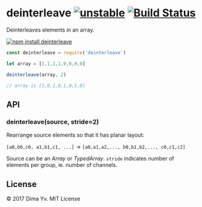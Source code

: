 # deinterleave [![unstable](https://img.shields.io/badge/stability-unstable-green.svg)](http://github.com/badges/stability-badges) [![Build Status](https://img.shields.io/travis/dfcreative/deinterleave.svg)](https://travis-ci.org/dfcreative/deinterleave)

Deinterleaves elements in an array.

[![npm install deinterleave](https://nodei.co/npm/deinterleave.png?mini=true)](https://npmjs.org/package/deinterleave/)

```js
const deinterleave = require('deinterleave')

let array = [1,1,1,1,0,0,0,0]

deinterleave(array, 2)

// array is [1,0,1,0,1,0,1,0]
```

## API

### deinterleave(source, stride=2)

Rearrange source elements so that it has planar layout:

`[a0,b0,c0, a1,b1,c1, ...]` → `[a0,a1,a2,..., b0,b1,b2,..., c0,c1,c2]`

Source can be an _Array_ or _TypedArray_. `stride` indicates number of elements per group, ie. number of channels.

## License

© 2017 Dima Yv. MIT License
